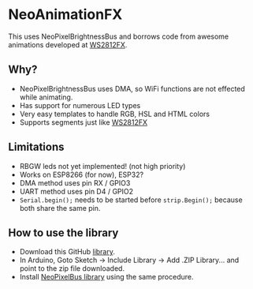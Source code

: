 # NeoAnimationFX
This uses NeoPixelBrightnessBus and borrows code from awesome animations developed at [WS2812FX](https://github.com/kitesurfer1404/WS2812FX).

## Why?
- NeoPixelBrightnessBus uses DMA, so WiFi functions are not effected while animating.
- Has support for numerous LED types
- Very easy templates to handle RGB, HSL and HTML colors
- Supports segments just like [WS2812FX](https://github.com/kitesurfer1404/WS2812FX)
## Limitations
- RBGW leds not yet implemented! (not high priority)
- Works on ESP8266 (for now), ESP32?
- DMA method uses pin RX / GPIO3
- UART method uses pin D4 / GPIO2
- `Serial.begin();` needs to be started before `strip.Begin();` because both share the same pin.
## How to use the library
* Download this GitHub [library](https://github.com/debsahu/NeoAnimationFX/archive/master.zip).
* In Arduino, Goto Sketch -> Include Library -> Add .ZIP Library... and point to the zip file downloaded.
* Install [NeoPixelBus library](https://github.com/Makuna/NeoPixelBus) using the same procedure.
